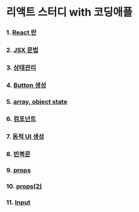 # 리액트 스터디 with 코딩애플

### 1. [React 란](https://www.notion.so/1-React-905b9b13e622460eacb2ddd65fa7ddcd)

### 2. [JSX 문법](https://www.notion.so/2-JSX-579c2d9582314a7a8b7f24df1b44559f)

### 3. [상태관리](https://www.notion.so/3-37844eaacd334be9a421dc9d4bec7eb8)

### 4. [Button 생성](https://www.notion.so/4-ba243890818e407cb0cca4abbedcd303)

### 5. [array, object state](https://www.notion.so/5-array-object-state-453537d8dc394481af18a982821faee7)

### 6. [컴포넌트](https://www.notion.so/6-fe9446e0205047b08d25eaeff4c0e9a1)

### 7. [동적 UI 생성](https://www.notion.so/7-UI-24b4151caa2b4e7c91dbff2e167bf537)

### 8. [반복문](https://www.notion.so/8-c5158092d9d94dc4b16cf7b4778e2103)

### 9. [props](https://www.notion.so/9-10-props-0087d8944d80414ea5706cf09d3d7b0b)

### 10. [props(2)](https://www.notion.so/9-10-props-0087d8944d80414ea5706cf09d3d7b0b)

### 11. [Input](https://www.notion.so/11-Input-d86ca730dc5b45daab086f628bbc9c4e)
